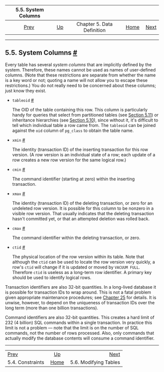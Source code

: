 <!--?xml version="1.0" encoding="UTF-8" standalone="no"?-->

|                5.5. System Columns               |                                             |                            |                                                       |                                                 |
| :----------------------------------------------: | :------------------------------------------ | :------------------------: | ----------------------------------------------------: | ----------------------------------------------: |
| [Prev](ddl-constraints.html "5.4. Constraints")  | [Up](ddl.html "Chapter 5. Data Definition") | Chapter 5. Data Definition | [Home](index.html "PostgreSQL 17devel Documentation") |  [Next](ddl-alter.html "5.6. Modifying Tables") |

***

## 5.5. System Columns [#](#DDL-SYSTEM-COLUMNS)

Every table has several *system columns* that are implicitly defined by the system. Therefore, these names cannot be used as names of user-defined columns. (Note that these restrictions are separate from whether the name is a key word or not; quoting a name will not allow you to escape these restrictions.) You do not really need to be concerned about these columns; just know they exist.

[]()

*   `tableoid` [#](#DDL-SYSTEM-COLUMNS-TABLEOID)

    []()

    The OID of the table containing this row. This column is particularly handy for queries that select from partitioned tables (see [Section 5.11](ddl-partitioning.html "5.11. Table Partitioning")) or inheritance hierarchies (see [Section 5.10](ddl-inherit.html "5.10. Inheritance")), since without it, it's difficult to tell which individual table a row came from. The `tableoid` can be joined against the `oid` column of `pg_class` to obtain the table name.

*   `xmin` [#](#DDL-SYSTEM-COLUMNS-XMIN)

    []()

    The identity (transaction ID) of the inserting transaction for this row version. (A row version is an individual state of a row; each update of a row creates a new row version for the same logical row.)

*   `cmin` [#](#DDL-SYSTEM-COLUMNS-CMIN)

    []()

    The command identifier (starting at zero) within the inserting transaction.

*   `xmax` [#](#DDL-SYSTEM-COLUMNS-XMAX)

    []()

    The identity (transaction ID) of the deleting transaction, or zero for an undeleted row version. It is possible for this column to be nonzero in a visible row version. That usually indicates that the deleting transaction hasn't committed yet, or that an attempted deletion was rolled back.

*   `cmax` [#](#DDL-SYSTEM-COLUMNS-CMAX)

    []()

    The command identifier within the deleting transaction, or zero.

*   `ctid` [#](#DDL-SYSTEM-COLUMNS-CTID)

    []()

    The physical location of the row version within its table. Note that although the `ctid` can be used to locate the row version very quickly, a row's `ctid` will change if it is updated or moved by `VACUUM FULL`. Therefore `ctid` is useless as a long-term row identifier. A primary key should be used to identify logical rows.

Transaction identifiers are also 32-bit quantities. In a long-lived database it is possible for transaction IDs to wrap around. This is not a fatal problem given appropriate maintenance procedures; see [Chapter 25](maintenance.html "Chapter 25. Routine Database Maintenance Tasks") for details. It is unwise, however, to depend on the uniqueness of transaction IDs over the long term (more than one billion transactions).

Command identifiers are also 32-bit quantities. This creates a hard limit of 232 (4 billion) SQL commands within a single transaction. In practice this limit is not a problem — note that the limit is on the number of SQL commands, not the number of rows processed. Also, only commands that actually modify the database contents will consume a command identifier.

***

|                                                  |                                                       |                                                 |
| :----------------------------------------------- | :---------------------------------------------------: | ----------------------------------------------: |
| [Prev](ddl-constraints.html "5.4. Constraints")  |      [Up](ddl.html "Chapter 5. Data Definition")      |  [Next](ddl-alter.html "5.6. Modifying Tables") |
| 5.4. Constraints                                 | [Home](index.html "PostgreSQL 17devel Documentation") |                           5.6. Modifying Tables |
